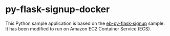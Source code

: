 # py-flask-signup-docker
This Python sample application is based on the [eb-py-flask-signup](https://github.com/awslabs/eb-py-flask-signup) sample. It has been modified to run on Amazon EC2 Container Service (ECS). 
